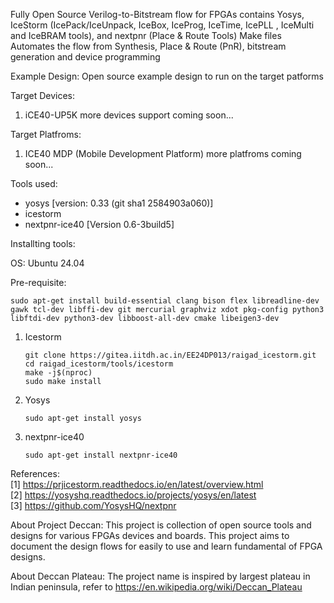 Fully Open Source Verilog-to-Bitstream flow for FPGAs contains Yosys, IceStorm (IcePack/IceUnpack, IceBox, IceProg, IceTime, IcePLL , IceMulti and IceBRAM tools), and nextpnr (Place & Route Tools) Make files Automates the flow from Synthesis, Place & Route (PnR), bitstream generation and device programming

Example Design: Open source example design to run on the target patforms

Target Devices:
1. iCE40-UP5K
more devices support coming soon...

Target Platfroms: 
1. ICE40 MDP (Mobile Development Platform)
more platfroms coming soon...

Tools used:
* yosys [version: 0.33 (git sha1 2584903a060)]
* icestorm 
* nextpnr-ice40 [Version 0.6-3build5]

Installting tools:

OS: Ubuntu 24.04

Pre-requisite:
```    
sudo apt-get install build-essential clang bison flex libreadline-dev gawk tcl-dev libffi-dev git mercurial graphviz xdot pkg-config python3 libftdi-dev python3-dev libboost-all-dev cmake libeigen3-dev
```

1. Icestorm
    ```
    git clone https://gitea.iitdh.ac.in/EE24DP013/raigad_icestorm.git
    cd raigad_icestorm/tools/icestorm
    make -j$(nproc)
    sudo make install
    ```

2. Yosys
    ```
    sudo apt-get install yosys
    ```

3. nextpnr-ice40
    ```
    sudo apt-get install nextpnr-ice40
    ```


References: <br> 
[1] https://prjicestorm.readthedocs.io/en/latest/overview.html <br>
[2] https://yosyshq.readthedocs.io/projects/yosys/en/latest <br>
[3] https://github.com/YosysHQ/nextpnr <br>

About Project Deccan: This project is collection of open source tools and designs for various FPGAs devices and boards. This project aims to document the design flows for easily to use and learn fundamental of FPGA designs. 

About Deccan Plateau: The project name is inspired by largest plateau in Indian peninsula, refer to https://en.wikipedia.org/wiki/Deccan_Plateau
